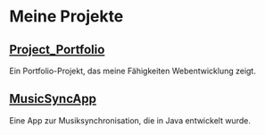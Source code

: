 # Meine Projekte

## [Project_Portfolio](https://github.com/djkhaled99/Project_Portfolio.git)
Ein Portfolio-Projekt, das meine Fähigkeiten Webentwicklung zeigt.

## [MusicSyncApp](https://github.com/pronixpriv01/MusicSyncApp.git)
Eine App zur Musiksynchronisation, die in Java entwickelt wurde.
